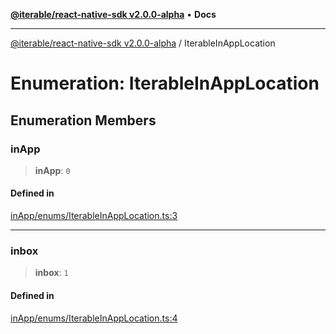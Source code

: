 [**@iterable/react-native-sdk v2.0.0-alpha**](../README.md) • **Docs**

***

[@iterable/react-native-sdk v2.0.0-alpha](../globals.md) / IterableInAppLocation

# Enumeration: IterableInAppLocation

## Enumeration Members

### inApp

> **inApp**: `0`

#### Defined in

[inApp/enums/IterableInAppLocation.ts:3](https://github.com/Iterable/react-native-sdk/blob/33a336d972ce3f91e45be0626b4337400455463a/src/inApp/enums/IterableInAppLocation.ts#L3)

***

### inbox

> **inbox**: `1`

#### Defined in

[inApp/enums/IterableInAppLocation.ts:4](https://github.com/Iterable/react-native-sdk/blob/33a336d972ce3f91e45be0626b4337400455463a/src/inApp/enums/IterableInAppLocation.ts#L4)
